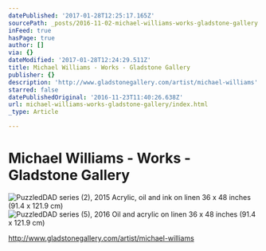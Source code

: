 ```yaml
---
datePublished: '2017-01-28T12:25:17.165Z'
sourcePath: _posts/2016-11-02-michael-williams-works-gladstone-gallery.md
inFeed: true
hasPage: true
author: []
via: {}
dateModified: '2017-01-28T12:24:29.511Z'
title: Michael Williams - Works - Gladstone Gallery
publisher: {}
description: 'http://www.gladstonegallery.com/artist/michael-williams'
starred: false
datePublishedOriginal: '2016-11-23T11:40:26.638Z'
url: michael-williams-works-gladstone-gallery/index.html
_type: Article

---
```

# Michael Williams - Works - Gladstone Gallery
![PuzzledDAD series (2), 2015 Acrylic, oil and ink on linen 36 x 48 inches (91.4 x 121.9 cm)](https://s3-us-west-2.amazonaws.com/the-grid-img/p/fea734a584e0f62ded78457f018b7233c3d11ee5.jpg)
![PuzzledDAD series (5), 2016 Oil and acrylic on linen 36 x 48 inches (91.4 x 121.9 cm)](https://s3-us-west-2.amazonaws.com/the-grid-img/p/d1762f3d3cefabe823031c0bd9dade075cd5b854.jpg)

http://www.gladstonegallery.com/artist/michael-williams
